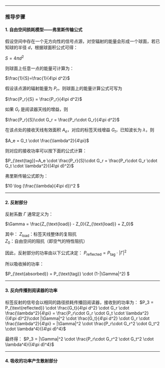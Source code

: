 

---


### 推导步骤

#### 1. 自由空间损耗模型——弗里斯传输公式
假设空间中存在一个无方向性的信号点源，对空辐射的能量会形成一个球面，若已知球的半径 $d$，根据球面积公式可得：

$S = 4\pi d^2$

则球面上任意一点的能量可计算为：

$\frac{1}{S}=\frac{1}{4\pi d^2}$

假设该点源的辐射能量为 $P_{r}$，则球面上的能量计算公式可写为

$\frac{P_r}{S} = \frac{P_r}{4\pi d^2}$

如果 $G_r$ 是阅读器天线的增益，则

$\frac{P_r}{S}\cdot G_r = \frac{P_r\cdot G_r}{4\pi d^2}$

在该点处的接收天线有效面积 $A_{e}$，对应的标签天线增益 $G_{t}$，已知波长为 $\lambda$，则

$A_e = G_t \cdot \frac{\lambda^2}{4\pi}$

则对应的接收功率可以按下面的公式计算：

$P_{\text{tag}}=A_e \cdot \frac{P_r}{S}\cdot G_r = \frac{P_r\cdot G_r \cdot G_t \cdot \lambda^2}{(4\pi d)^2}$

弗里斯传输公式即为：

$10 \log (\frac{\lambda}{4\pi d})^2 $

---


#### 2. 反射部分


反射系数 $\Gamma$ 通常定义为：

$\Gamma = \frac{Z_{\text{load}} - Z_0}{Z_{\text{load}} + Z_0}$


其中：
$Z_{\text{load}}$：标签天线整体的复阻抗
$Z_0$：自由空间的阻抗（即空气的特性阻抗）

因此，反射部分的功率由以下公式决定： $P_{\text{reflected}} = P_{\text{tag}} \cdot |\Gamma|^2$

所以吸收掉的功率：

$P_{\text{absorbed}} = P_{\text{tag}} \cdot (1-|\Gamma|^2) $

---


#### 3. 反向传播到阅读器的功率
标签反射的信号会以相同的路径损耗传播回阅读器，接收到的功率为： $P_3 = P_{\text{reflected}} \cdot \frac{G_t}{4\pi d^2} \cdot G_r \cdot \frac{\lambda^2}{4\pi} = \frac{P_r\cdot G_r \cdot G_t \cdot \lambda^2}{(4\pi d)^2}\cdot |\Gamma|^2 \cdot \frac{G_t}{4\pi d^2} \cdot G_r \cdot \frac{\lambda^2}{4\pi} = |\Gamma|^2 \cdot \frac{P_r\cdot G_r^2 \cdot G_t^2 \cdot \lambda^4}{(4\pi d)^4}$

最终得：
$P_3 = |\Gamma|^2 \cdot \frac{P_r\cdot G_r^2 \cdot G_t^2 \cdot \lambda^4}{(4\pi d)^4}$



---

#### 4. 吸收的功率产生散射部分
